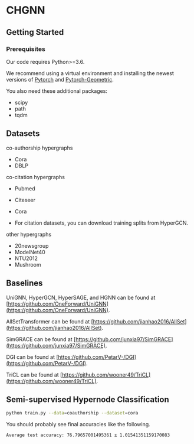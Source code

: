 # CHGNN





## Getting Started

### Prerequisites

Our code requires Python>=3.6. 

We recommend using a virtual environment and installing the newest versions of  [Pytorch](https://pytorch.org/) and [Pytorch-Geometric](https://github.com/rusty1s/pytorch_geometric).


You also need these additional packages:

* scipy
* path
* tqdm


## Datasets

co-authorship hypergraphs
* Cora
* DBLP

co-citation hypergraphs
* Pubmed
* Citeseer
* Cora

* For citation datasets, you can download training splits from HyperGCN.
  
other hypergraphs
* 20newsgroup
* ModelNet40
* NTU2012
* Mushroom

## Baselines
UniGNN, HyperGCN, HyperSAGE, and HGNN  can be found   at [https://github.com/OneForward/UniGNN](https://github.com/OneForward/UniGNN).

AllSetTransformer can be found at [https://github.com/jianhao2016/AllSet](https://github.com/jianhao2016/AllSet).

SimGRACE can be found at [https://github.com/junxia97/SimGRACE](https://github.com/junxia97/SimGRACE).

DGI can be found at [https://github.com/PetarV-/DGI](https://github.com/PetarV-/DGI).

TriCL can be found at [https://github.com/wooner49/TriCL](https://github.com/wooner49/TriCL).

## Semi-supervised Hypernode Classification

```sh
python train.py --data=coauthorship --dataset=cora 
```

You should probably see final accuracies like the following.  

`Average test accuracy: 76.79657001495361 ± 1.01541351159170083`








